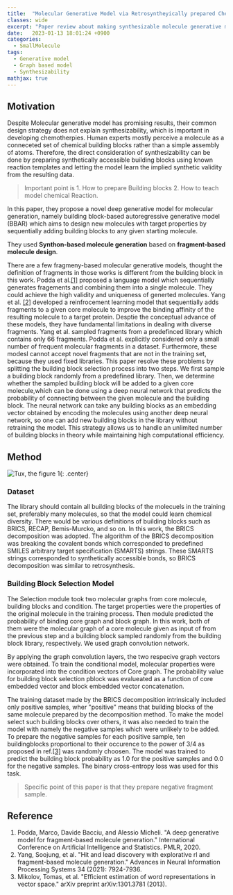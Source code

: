 ```yaml
---
title:  "Molecular Generative Model via Retrosyntheyically prepared Chemical Building Block Assembly"
classes: wide
excerpt: "Paper review about making synthesizable molecule generative model"
date:   2023-01-13 18:01:24 +0900
categories: 
  - SmallMolecule
tags:
  - Generative model
  - Graph based model
  - Synthesizability
mathjax: true
---
```

## Motivation

Despite Molecular generative model has promising results, their common design strategy does not explain synthesizability, which is important in developing chemotherpies. Human experts mostly perceive a molecule as a conneceted set of chemical building blocks rather than a simple assembly of atoms. Therefore, the direct consideration of synthesizability can be done by preparing synthetically accessible building blocks using known reaction templates and letting the model learn the implied synthetic validity from the resulting data. 
> Important point is 1. How to prepare Building blocks 2. How to teach model chemical Reaction. 

In this paper, they propose a novel deep generative model for molecular generation, namely building block-based autoregressive generative model (BBAR) which aims to design new molecules with target properties by sequentially adding building blocks to any given starting molecule. 

They used **Synthon-based molecule generation** based on **fragment-based molecule design**.

There are a few fragmeny-based molecular generative models, thought the definition of fragments in those works is different from the building block in this work. Podda et al.[[1]](https://proceedings.mlr.press/v108/podda20a.html) proposed a language model which sequentially generates fragements and combining them into a single molecule. They could achieve the high validity and uniqueness of generted molecules. Yang et al. [[2]](https://proceedings.neurips.cc/paper/2021/hash/41da609c519d77b29be442f8c1105647-Abstract.html) developed a reinfrocement learning model that sequentially adds fragments to a given core molecule to improve the binding affinity of the resulting molecule to a target protein. Desptie the conceptual advance of these models, they have fundamental limitations in dealing with diverse fragments. Yang et al. sampled fragments from a predefinced library which contains only 66 fragments. Podda et al. explicitly considered only a small number of frequent molecular fragments in a dataset. Furthermore, these modesl cannot accept novel fragments that are not in the training set, because they used fixed libraries.
This paper resolve these problems by splitting the building block selection process into two steps. We first sample a building block randomly from a predefined library. Then, we determine whether the sampled building block will be added to a given core molecule,which can be done using a deep neural network that predicts the probability of connecting between the given molecule and the building block. The neural network can take any building blocks as an embedding vector obtained by encoding the molecules using another deep neural network, so one can add new building blocks in the library without retraining the model. This strategy allows us to handle an unlimited number of building blocks in theory while maintaining high computational efficiency.  

## Method

![Tux, the figure 1](https://user-images.githubusercontent.com/59328209/212456986-9b37a2dd-1b89-4dc6-ab61-6f6ecfb53a81.jpg){: .center}

### Dataset
The library should contain all building blocks of the molecuels in the training set, preferably many molecules, so that the model could learn chemical diversity. There would be various definitions of building blocks such as BRICS, RECAP, Bemis-Murcko, and so on. In this work, the BRICS decomposition was adopted. The algorithm of the BRICS decomposition was breaking the covalent bonds which corresponded to predefined SMILES arbitrary target specification (SMARTS) strings. These SMARTS strings corresponded to synthetically accessible bonds, so BRICS decomposition was similar to retrosynthesis. 

### Building Block Selection Model
The Selection module took two molecular graphs from core molecule, building blocks and condition. The target properties were the properties of the original molecule in the training process. Then module predicted the probability of binding core graph and block graph. In this work, both of them were the molecular graph of a core molecule given as input of from the previous step and a building block sampled randomly from the building block library, respectively. We used graph convolution network. 

By applying the graph convolution layers, the two respecive graph vectors were obtained. To train the conditional model, molecular properties were incorporated into the condition vectors of Core graph. The probability value for building block selection pblock was evalueated as a function of core embedded vector and block embedded vector concatenation. 

The training dataset made by the BRICS decomposition intrinsically included only positive samples, wher "positive" means that building blocks of the same molecule prepared by the decomposition method. To make the model select such building blocks over others, it was also needed to train the model with namely the negative samples which were unlikely to be added. To prepare the negative samples for each positive sample, ten buildingblocks proportional to their occurence to the power of 3/4 as proposed in ref.[[3]](https://arxiv.org/abs/1301.3781) was randomly choosen. The model was trained to predict the building block probability as 1.0 for the positive samples and 0.0 for the negative samples. The binary cross-entropy loss was used for this task.

> Specific point of this paper is that they prepare negative fragment sample. 

## Reference
1. Podda, Marco, Davide Bacciu, and Alessio Micheli. "A deep generative model for fragment-based molecule generation." International Conference on Artificial Intelligence and Statistics. PMLR, 2020.
2. Yang, Soojung, et al. "Hit and lead discovery with explorative rl and fragment-based molecule generation." Advances in Neural Information Processing Systems 34 (2021): 7924-7936.
3. Mikolov, Tomas, et al. "Efficient estimation of word representations in vector space." arXiv preprint arXiv:1301.3781 (2013).